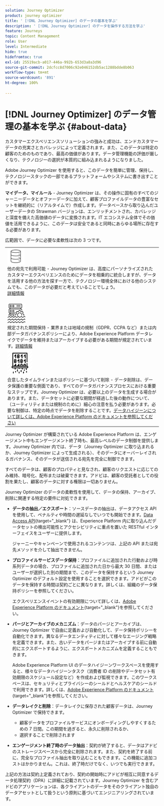 ```yaml
---
solution: Journey Optimizer
product: journey optimizer
title: ' [!DNL Journey Optimizer] のデータの基本を学ぶ'
description: ' [!DNL Journey Optimizer] のデータを操作する方法を学ぶ'
feature: Journeys
topic: Content Management
role: User
level: Intermediate
hide: true
hidefromtoc: true
exl-id: 25519acb-a017-446a-992b-653d3a8a3d96
source-git-commit: 2dcfcc8d7006c92e046152db5ac1288bdde8b063
workflow-type: tm+mt
source-wordcount: '891'
ht-degree: 100%

---
```


# [!DNL Journey Optimizer] のデータ管理の基本を学ぶ {#about-data}

カスタマーエクスペリエンスソリューションの強みと成功は、エンドカスタマーデータの充実さとカバレッジによって定義されます。また、このデータは特定の顧客のためのものであり、最高の価値があります。データ管理機能の評価が厳しくなり、テクノロジーの選択が本質的に組み込まれるようになりました。

Adobe Journey Optimizer を使用すると、このデータを簡単に管理、保持し、テクノロジースタックの一部であるプラットフォームやシステムに書き出すことができます。

**マイデータ、マイルール** - Journey Optimizer は、その操作に固有のすべてのジャーニーデータとオファーデータに加えて、顧客プロファイルデータの豊富なセットを継続的に（リアルタイムで）作成します。データベースから取り込んだユーザーデータの Strawman バージョンは、エンリッチメントされ、カバレッジと深度を備えた高価値のデータに変換されます。IT エコシステム全体でその価値を活用できるように、このデータは安全であると同時にあらゆる場所に存在する必要があります。

広範囲で、データに必要な柔軟性は次の 3 つです。


<table style="table-layout:fixed">
<tr style="border: 0;">
  <td>
    <div><img alt="宛先" src="assets/do-not-localize/dest.png" /><br>他の宛先で利用可能 - Journey Optimizer は、高度にパーソナライズされたカスタマーエクスペリエンスのためにデータを相乗的に統合しますが、データを活用する他の方法を探す一方で、テクノロジー環境全体における他のシステムでも、このデータが必要だと考えていることでしょう。
    <div>
     <a href="../start/ajo-integrations.md">詳細情報</a></div>
    </div>
    <br>
  </td>
</tr>
  <td>
    <div><img alt="保持" src="assets/do-not-localize/retention.png" /><br>規定された期間保持 - 業界または地域の規制（GDPR、CCPA など）または内部データガバナンスポリシーにより、Adobe Experience Platform データレイクでデータを維持またはアーカイブする必要がある期間が規定されています。<a href="../privacy/get-started-privacy.md">詳細情報</a></div>
  </td>
</tr>
<tr style="border: 0;">
  <td>
    <div><img alt="ポリシー" src="assets/do-not-localize/policy.png" /><br>合意したタイムラインまたはポリシーに基づいて削除 - データ削除は、データ保護の重要な側面であり、すべてのデータガバナンスプロセスにおける重要なステップです。Journey Optimizer は、必要以上のデータを生成する場合があります。また、データセットに必要な期間が経過した後の動作について、（ユーティリティまたは規制のために）細心の注意を払う必要があります。必要な制御は、特定の時点でデータを削除することです。<a href="https://experienceleague.adobe.com/docs/experience-platform/hygiene/ui/overview.html?lang=ja">データハイジーンについて詳しくは、Adobe Experience Platform のドキュメントを参照してください</a></div>
  </td>
</tr>
</table>

Journey Optimizer が構築されている Adobe Experience Platform は、エンゲージメント中もエンゲージメント終了時も、最高レベルのデータ制御を提供します。Journey Optimizer 内では、データ（Journey Optimizer に取り込まれるか、Journey Optimizer によって生成される）、そのデータにオーバーレイされるガバナンス、そのデータが送信される宛先を完全に制御できます。

すべてのデータは、顧客のプロパティと見なされ、顧客のリクエストに応じてのみ維持、暗号化、配布または破棄できます。アドビは、顧客の受託者としての役割を果たし、顧客のデータに対する権限は一切ありません。

Journey Optimizer のデータの柔軟性を使用して、データの保持、アーカイブ、削除に関連する特定の要件に対処できます。

* **データの抽出／エクスポート**：ソースデータの抽出は、データアクセス API を使用して、ペナルティや時間の遅延なしでいつでも開始できます。[Data Access API](https://experienceleague.adobe.com/docs/experience-platform/data-access/api.html?lang=ja){target=&quot;_blank&quot;} は、Experience Platform 内に取り込んだデータセットの検出可能性とアクセシビリティに重点を置いた RESTful インターフェイスをユーザーに提供します。<!--In the future (on roadmap), you can use file-based destinations to export and migrate log data from Adobe Journey Optimizer. -->

   ジャーニーやキャンペーンで使用されるコンテンツは、上記の API または宛先メソッドを介して抽出できません。

* **プロファイルサービスデータ保持**：プロファイルに追加された行動および時系列データの場合、プロファイルに追加された日から最大 30 日間、またはユーザーが選択した別の期間まで、このデータを保持するという Journey Optimizer のデフォルト設定を使用することを選択できます。アドビがこのデータを保持する時間は契約ごとに異なります。詳しくは、組織のデータ保持ポリシーを参照してください。

   エクスペリエンスイベントの有効期限について詳しくは、[Adobe Experience Platform のドキュメント](https://experienceleague.adobe.com/docs/experience-platform/profile/event-expirations.html?lang=ja){target=&quot;_blank&quot;}を参照してください。

* **パージとアーカイブのメカニズム**：データのパージとアーカイブは、Journey Optimizer で自由に定義および自動化して、データ保持ポリシーを自動化できます。異なるデータエンティティに対して様々なエージング戦略を定義できます。また、古いデータをパージまたはアーカイブする前に自動的にエクスポートするように、エクスポートメカニズムを定義することもできます。

   Adobe Experience Platform UI のデータハイジーンワークスペースを使用すると、様々なデータハイジーンタスク（消費者 ID の削除やデータセット有効期限のスケジュール設定など）を作成および監視できます。このワークスペースは、セキュリティとプライバシーのシールドとヘルスケアのシールドで利用できます。詳しくは、[Adobe Experience Platform のドキュメント](https://experienceleague.adobe.com/docs/experience-platform/hygiene/ui/overview.html?lang=ja){target=&quot;_blank&quot;}を参照してください。

* **データレイクと削除**：データレイクに保存された顧客データは、Journey Optimizer で保持できます。

   * 顧客データをプロファイルサービスにオンボーディングしやすくするための 7 日間。この期間を過ぎると、永久に削除されるか、
   * 選択することで削除されます


* **エンゲージメント終了時のデータ抽出**：契約が終了すると、データはアドビのストレージスペースから完全に削除されます。また、契約を終了する前に、完全なプロファイル抽出を取り込むこともできます。この機能に追加コストはかかりません。これは、終了時だけでなく、いつでも実行できます。

上記の方法は契約上定義されており、契約の開始時にアドビが相互に同意するデータ処理契約（DPA）に詳細に記載されています。Journey Optimizer を含むアドビのアプリケーションは、各クライアントのデータをそのクライアント独自のデータアセットとして扱うという原則に基づいてエンジニアリングされています。
